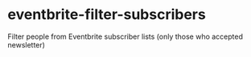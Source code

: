 # eventbrite-filter-subscribers
Filter people from Eventbrite subscriber lists (only those who accepted newsletter)
